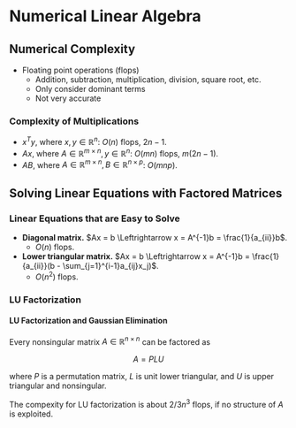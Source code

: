 # Numerical Linear Algebra

## Numerical Complexity

- Floating point operations (flops)
  - Addition, subtraction, multiplication, division, square root, etc.
  - Only consider dominant terms
  - Not very accurate

### Complexity of Multiplications

- $x^Ty$, where $x, y \in \mathbb{R}^n$: $O(n)$ flops, $2n-1$.
- $Ax$, where $A \in \mathbb{R}^{m\times n}, y \in \mathbb{R}^n$: $O(mn)$ flops, $m(2n-1)$.
- $AB$, where $A \in \mathbb{R}^{m \times n}, B \in \mathbb{R}^{n \times p}$: $O(mnp)$.

## Solving Linear Equations with Factored Matrices

### Linear Equations that are Easy to Solve

- **Diagonal matrix.** $Ax = b \Leftrightarrow x = A^{-1}b = \frac{1}{a_{ii}}b$.
  - $O(n)$ flops.
- **Lower triangular matrix.** $Ax = b \Leftrightarrow x = A^{-1}b = \frac{1}{a_{ii}}(b - \sum_{j=1}^{i-1}a_{ij}x_j)$.
  - $O(n^2)$ flops.

### LU Factorization

#### LU Factorization and Gaussian Elimination

Every nonsingular matrix $A \in \mathbb{R}^{n \times n}$ can be factored as

$$ A = PLU $$

where $P$ is a permutation matrix, $L$ is unit lower triangular, and $U$ is upper triangular and nonsingular.

The compexity for LU factorization is about $2/3n^3$ flops, if no structure of $A$ is exploited.